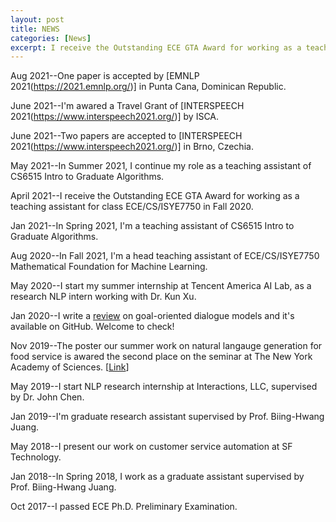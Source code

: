 ```yaml
---
layout: post
title: NEWS
categories: [News]
excerpt: I receive the Outstanding ECE GTA Award for working as a teaching assistant for class ECE/CS/ISYE7750 in Fall 2020.
---
```


Aug 2021--One paper is accepted by [EMNLP 2021(https://2021.emnlp.org/)] in Punta Cana, Dominican Republic.

June 2021--I'm awared a Travel Grant of [INTERSPEECH 2021(https://www.interspeech2021.org/)] by ISCA.

June 2021--Two papers are accepted to [INTERSPEECH 2021(https://www.interspeech2021.org/)] in Brno, Czechia.

May 2021--In Summer 2021, I continue my role as a teaching assistant of CS6515 Intro to Graduate Algorithms.

April 2021--I receive the Outstanding ECE GTA Award for working as a teaching assistant for class ECE/CS/ISYE7750 in Fall 2020.

Jan 2021--In Spring 2021, I'm a teaching assistant of CS6515 Intro to Graduate Algorithms.

Aug 2020--In Fall 2021, I'm a head teaching assistant of ECE/CS/ISYE7750 Mathematical Foundation for Machine Learning.

May 2020--I start my summer internship at Tencent America AI Lab, as a research NLP intern working with Dr. Kun Xu.

Jan 2020--I write a [review](https://github.com/youlandasu/Review-Goal-Oriented-Spoken-Dialogue-Learning/blob/master/Review_Goal_Oriented_Spoken_Dialogue_Learning.pdf) on goal-oriented dialogue models and it's available on GitHub. Welcome to check!

Nov 2019--The poster our summer work on natural langauge generation for food service is awared the second place on the seminar at The New York Academy of Sciences. [[Link](https://twitter.com/interactionsco/status/1198963196117299202?s=20)]

May 2019--I start NLP research internship at Interactions, LLC, supervised by Dr. John Chen.

Jan 2019--I'm graduate research assistant supervised by Prof. Biing-Hwang Juang.

May 2018--I present our work on customer service automation at SF Technology.

Jan 2018--In Spring 2018, I work as a graduate assistant supervised by Prof. Biing-Hwang Juang.

Oct 2017--I passed ECE Ph.D. Preliminary Examination.

